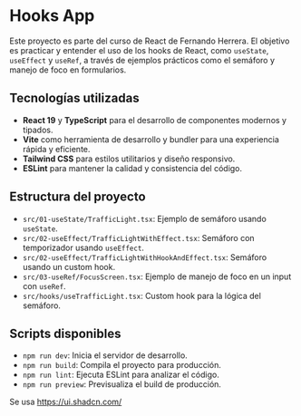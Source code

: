 # Hooks App

Este proyecto es parte del curso de React de Fernando Herrera. El objetivo es practicar y entender el uso de los hooks de React, como `useState`, `useEffect` y `useRef`, a través de ejemplos prácticos como el semáforo y manejo de foco en formularios.

## Tecnologías utilizadas

- **React 19** y **TypeScript** para el desarrollo de componentes modernos y tipados.
- **Vite** como herramienta de desarrollo y bundler para una experiencia rápida y eficiente.
- **Tailwind CSS** para estilos utilitarios y diseño responsivo.
- **ESLint** para mantener la calidad y consistencia del código.

## Estructura del proyecto

- `src/01-useState/TrafficLight.tsx`: Ejemplo de semáforo usando `useState`.
- `src/02-useEffect/TrafficLightWithEffect.tsx`: Semáforo con temporizador usando `useEffect`.
- `src/02-useEffect/TrafficLightWithHookAndEffect.tsx`: Semáforo usando un custom hook.
- `src/03-useRef/FocusScreen.tsx`: Ejemplo de manejo de foco en un input con `useRef`.
- `src/hooks/useTrafficLight.tsx`: Custom hook para la lógica del semáforo.

## Scripts disponibles

- `npm run dev`: Inicia el servidor de desarrollo.
- `npm run build`: Compila el proyecto para producción.
- `npm run lint`: Ejecuta ESLint para analizar el código.
- `npm run preview`: Previsualiza el build de producción.


Se usa https://ui.shadcn.com/